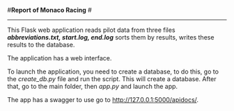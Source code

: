
#**Report of Monaco Racing** # 
_______________________________________________________

This Flask web application reads pilot data from three files 
**_abbreviations.txt, start.log, end.log_** sorts them by results, writes 
these results to the database. 

The application has a web interface.

To launch the application, you need to create a database, to do this, 
go to the _create_db.py_ file and run the script. This will create a database.
After that, go to the main folder, then _app.py_ and launch the app.

The app has a swagger to use go to http://127.0.0.1:5000/apidocs/.